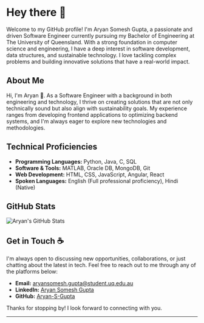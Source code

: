 # Hey there 👋

Welcome to my GitHub profile! I'm Aryan Somesh Gupta, a passionate and driven Software Engineer currently pursuing my Bachelor of Engineering at The University of Queensland. With a strong foundation in computer science and engineering, I have a deep interest in software development, data structures, and sustainable technology. I love tackling complex problems and building innovative solutions that have a real-world impact.

## About Me
Hi, I'm Aryan 👋. As a Software Engineer with a background in both engineering and technology, I thrive on creating solutions that are not only technically sound but also align with sustainability goals. My experience ranges from developing frontend applications to optimizing backend systems, and I'm always eager to explore new technologies and methodologies.

## Technical Proficiencies
- **Programming Languages:** Python, Java, C, SQL
- **Software & Tools:** MATLAB, Oracle DB, MongoDB, Git
- **Web Development:** HTML, CSS, JavaScript, Angular, React
- **Spoken Languages:** English (Full professional proficiency), Hindi (Native)

## GitHub Stats
![Aryan's GitHub Stats](https://github-readme-stats.vercel.app/api?username=Aryan-S-Gupta&show_icons=true&theme=radical)

## Get in Touch ☕
I'm always open to discussing new opportunities, collaborations, or just chatting about the latest in tech. Feel free to reach out to me through any of the platforms below:

- **Email:** [aryansomesh.gupta@student.uq.edu.au](mailto:aryansomesh.gupta@student.uq.edu.au)
- **LinkedIn:** [Aryan Somesh Gupta](https://www.linkedin.com/in/aryansomesh/)
- **GitHub:** [Aryan-S-Gupta](https://github.com/Aryan-S-Gupta)

Thanks for stopping by! I look forward to connecting with you.

---
